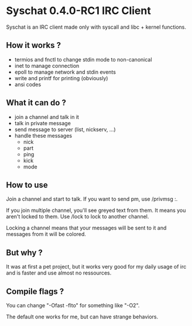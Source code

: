 # Syschat 0.4.0-RC1 IRC Client

Syschat is an IRC client made only with syscall and libc + kernel functions.

## How it works ?

- termios and fnctl to change stdin mode to non-canonical
- inet to manage connection
- epoll to manage network and stdin events
- write and printf for printing (obviously)
- ansi codes

## What it can do ?

- join a channel and talk in it
- talk in private message
- send message to server (list, nickserv, ...)
- handle these messages
    - nick
    - part
    - ping
    - kick
    - mode

## How to use

Join a channel and start to talk. If you want to send pm, use /privmsg <username> :<your text>.

If you join multiple channel, you'll see greyed text from them. It means you aren't locked to them. Use /lock <channel> to lock to another channel.

Locking a channel means that your messages will be sent to it and messages from it will be colored.

## But why ?

It was at first a pet project, but it works very good for my daily usage of irc and is faster and use almost no ressources.

## Compile flags ?

You can change "-Ofast -flto" for something like "-O2".

The default one works for me, but can have strange behaviors.
